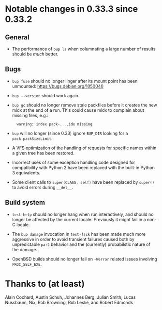 
Notable changes in 0.33.3 since 0.33.2
======================================

General
-------

* The performance of `bup ls` when columnating a large number of
  results should be *much* better.

Bugs
----

* `bup fuse` should no longer linger after its mount point has been
  unmounted: https://bugs.debian.org/1050040

* `bup --version` should work again.

* `bup gc` should no longer remove stale packfiles before it creates
  the new midx at the end of a run.  This could cause midx to complain
  about missing files, e.g.:

        warning: index pack-....idx missing

* `bup` will no longer (since 0.33) ignore `BUP_DIR` looking for a
  `pack.packSizeLimit`.

* A VFS optimization of the handling of requests for specific names
  within a given tree has been restored.

* Incorrect uses of some exception handling code designed for
  compatibility with Python 2 have been replaced with the built-in
  Python 3 equivalents.

* Some client calls to `super(CLASS, self)` have been replaced by
  `super()` to avoid errors during `__del__`.

Build system
------------

* `test-help` should no longer hang when run interactively, and should
  no longer be affected by the current locale.  Previously it might
  fail in a non-C locale.

* The `bup damage` invocation in `test-fsck` has been made much more
  aggressive in order to avoid transient failures caused both by
  unpredictable `par2` behavior and the (currently) probabilstic
  nature of the damage.

* OpenBSD builds should no longer fail on `-Werror` related issues
  involving `PROC_SELF_EXE`.

Thanks to (at least)
====================

Alain Cochard, Austin Schuh, Johannes Berg, Julian Smith, Lucas
Nussbaum, Nix, Rob Browning, Rob Leslie, and Robert Edmonds
